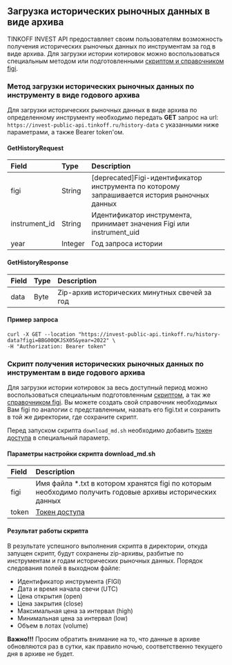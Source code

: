 ## Загрузка исторических рыночных данных в виде архива

TINKOFF INVEST API предоставляет своим пользователям возможность получения исторических рыночных данных по
инструментам за год в виде архива. Для загрузки истории котировок можно воспользоваться специальным методом или подготовленными [скриптом и справочником figi](https://github.com/Tinkoff/investAPI/tree/main/src/marketdata).

### Метод загрузки исторических рыночных данных по инструменту в виде годового архива

Для загрузки исторических рыночных данных в виде архива по определенному инструменту необходимо передать **GET** запрос на url: `https://invest-public-api.tinkoff.ru/history-data` с указанными ниже параметрами, а также Bearer token'ом.

#### GetHistoryRequest

| Field          | Type    | Description                                                                                  |
|:---------------|:--------|:---------------------------------------------------------------------------------------------|
| figi           | String  | [deprecated]Figi-идентификатор инструмента по которому запрашивается история рыночных данных |
| instrument_id  | String  | Идентификатор инструмента, принимает значения Figi или instrument_uid                        |
| year           | Integer | Год запроса истории                                                                          |


#### GetHistoryResponse

| Field | Type   | Description                                    |
|:------|:-------|:-----------------------------------------------|
| data  | Byte   | Zip-архив исторических минутных свечей за год  |

#### Пример запроса

    curl -X GET --location "https://invest-public-api.tinkoff.ru/history-data?figi=BBG00QKJSX05&year=2022" \
    -H "Authorization: Bearer token"

### Скрипт получения исторических рыночных данных по инструментам в виде годового архива

Для загрузки истории котировок за весь доступный период можно воспользоваться специальным подготовленным [скриптом](https://github.com/Tinkoff/investAPI/blob/main/src/marketdata/download_md.sh), а так же [справочником figi](https://github.com/Tinkoff/investAPI/blob/main/src/marketdata/figi.txt).
Вы можете создать свой справочник необходимых Вам figi по аналогии с представленным, назвать его figi.txt и сохранить в той же директории, где сохраните скрипт.

Перед запуском скрипта `download_md.sh` необходимо добавить [токен доступа](https://tinkoff.github.io/investAPI/token) в специальный параметр.

#### Параметры настройки скрипта download_md.sh

|Field| Description                                                                                               |
| :------------- |:----------------------------------------------------------------------------------------------------------|
|figi  | Имя файла *.txt в котором хранятся figi по которым необходимо получить годовые архивы исторических данных |
|token  | [Токен доступа](https://tinkoff.github.io/investAPI/token)                                                |


#### Результат работы скрипта

В результате успешного выполнения скрипта в директории, откуда запущен скрипт, будут сохранены zip-архивы, разбитые по инструментам и годам исторических рыночных данных.
Порядок следования полей в выходном файле:

* Идентификатор инструмента (FIGI)
* Дата и время начала свечи (UTC)
* Цена открытия (open)
* Цена закрытия (close)
* Максимальная цена за интервал (high)
* Минимальная цена за интервал (low)
* Объем в лотах (volume)


**Важно!!!** Просим обратить внимание на то, что данные в архиве обновляются раз в сутки, как правило ночью, соответственно текущего дня в архиве не будет.